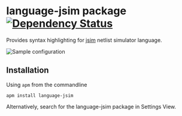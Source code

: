 # language-jsim package [![Dependency Status](https://david-dm.org/tjjjwxzq/language-jsim.svg)](https://david-dm.org/tjjjwxzq/language-jsim)

Provides syntax highlighting for [jsim](https://github.com/terman/6.004_courseware) netlist simulator language.

![Sample configuration](https://github.com/tjjjwxzq/language-jsim/sample.PNG)

## Installation
Using `apm` from the commandline
```
apm install language-jsim
```
Alternatively, search for the language-jsim package in Settings View.
